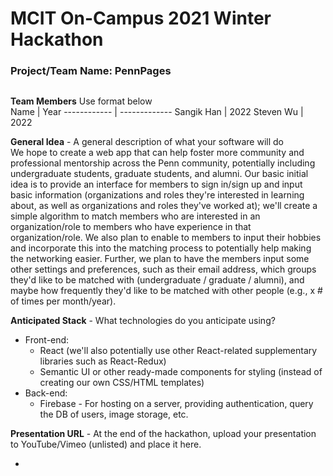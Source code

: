 # MCIT On-Campus 2021 Winter Hackathon  
### Project/Team Name: PennPages
##  

**Team Members**  Use format below  
Name | Year
------------ | -------------
Sangik Han | 2022
Steven Wu | 2022


**General Idea**  - A general description of what your software will do  
We hope to create a web app that can help foster more community and professional mentorship across the Penn community, potentially including undergraduate students, graduate students, and alumni. Our basic initial idea is to provide an interface for members to sign in/sign up and input basic information (organizations and roles they're interested in learning about, as well as organizations and roles they've worked at); we'll create a simple algorithm to match members who are interested in an organization/role to members who have experience in that organization/role. We also plan to enable to members to input their hobbies and incorporate this into the matching process to potentially help making the networking easier. Further, we plan to have the members input some other settings and preferences, such as their email address, which groups they'd like to be matched with (undergraduate / graduate / alumni), and maybe how frequently they'd like to be matched with other people (e.g., x # of times per month/year).

**Anticipated Stack** - What technologies do you anticipate using?  
* Front-end: 
    * React (we'll also potentially use other React-related supplementary libraries such as React-Redux)
    * Semantic UI or other ready-made components for styling (instead of creating our own CSS/HTML templates)
* Back-end: 
    * Firebase - For hosting on a server, providing authentication, query the DB of users, image storage, etc.

**Presentation URL** - At the end of the hackathon, upload your presentation to YouTube/Vimeo (unlisted) and place it here.  
* <Enter URL here>
